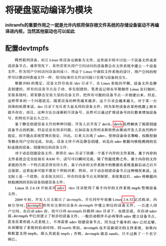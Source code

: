 # 将硬盘驱动编译为模块

**initramfs的重要作用之一就是允许内核将保存根文件系统的存储设备驱动不再编译进内核，当然其他驱动也可以如此**


## 配置devtmpfs

![20190917_185247_57](image/20190917_185247_57.png) 
